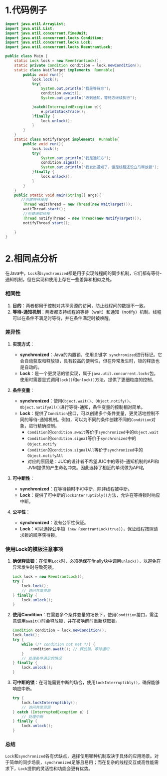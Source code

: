 # 1.代码例子

```java
import java.util.ArrayList;
import java.util.List;
import java.util.concurrent.TimeUnit;
import java.util.concurrent.locks.Condition;
import java.util.concurrent.locks.Lock;
import java.util.concurrent.locks.ReentrantLock;

public class Main {
    static Lock lock = new ReentrantLock();
    static private Condition condition = lock.newCondition();
    static class WaitTarget implements  Runnable{
        public void run(){
            lock.lock();
            try{
                System.out.println("我是等待方");
                condition.await();
                System.out.println("收到通知，等待方继续执行");

            }catch(InterruptedException e){
                e.printStackTrace();
            }finally {
                lock.unlock();
            }
        }
    }
    static class NotifyTarget implements  Runnable{
        public void run(){
            lock.lock();
            try{
                System.out.println("我是通知方");
                condition.signal();
                System.out.println("我发出通知了，但是线程还没立马释放锁");
            }finally {
                lock.unlock();
            }
        }
    }
    public static void main(String[] args){
       //创建等待线程
        Thread waitThread = new Thread(new WaitTarget());
        waitThread.start();
        //创建通知线程
        Thread notifyThread = new Thread(new NotifyTarget());
        notifyThread.start();
        
    }
}

```

# 2.相同点分析

在Java中，`Lock`和`synchronized`都是用于实现线程间的同步机制，它们都有等待-通知机制，但在实现和使用上存在一些差异和相似之处。

### 相同性

1. **目的**：两者都用于控制对共享资源的访问，防止线程间的数据不一致。
2. **等待-通知机制**：两者都支持线程的等待（wait）和通知（notify）机制。线程可以在条件不满足时等待，并在条件满足时被唤醒。

### 差异性

1. **实现方式**：
   - **synchronized**：Java的内置锁，使用关键字` synchronized`进行标记。它会自动获取和释放锁，具有较高的便利性，但在异常发生时，锁的释放也是自动的。
   - **Lock**：是一个更灵活的锁实现，属于`java.util.concurrent.locks`包。使用时需要显式调用`lock()`和`unlock()`方法，提供了更细粒度的控制。

2. **条件变量**：
   - **synchronized**：使用`Object.wait()`、`Object.notify()`、`Object.notifyAll()`进行等待-通知，条件变量的控制相对简单。
   - **Lock**：提供了`Condition`接口，可以创建多个条件变量，更灵活地控制不同的等待-通知机制。例如，可以为不同的条件创建不同的`Condition`对象，进行精确控制。
     - `Condition`的`condition.await`等价于`synchronized`中的`Object.wait`
     - `Condition`的`condition.signal`等价于`synchronized`中的`Object.notify`
     - `Condition`的`condition.signalAll`等价于`synchronized`中的`Object.notifyAll`
     - 对应的原因是：JUC的设计者不希望JUC中的等待-通知机制的API和JVM提供的产生命名冲突。因此选择了相近的单词做为API名
   
3. **可中断性**：
   - **synchronized**：在等待锁时不可中断，除非线程被中断。
   - **Lock**：提供了可中断的`lockInterruptibly()`方法，允许在等待锁时响应中断。

4. **公平性**：
   - **synchronized**：没有公平性保证。
   - **Lock**：可以选择公平锁（`new ReentrantLock(true)`），保证线程按照请求锁的顺序获得锁。

### 使用Lock的模板注意事项

1. **确保释放锁**：在使用`Lock`时，必须确保在finally块中调用`unlock()`，以避免在异常发生时导致死锁。
   ```java
   Lock lock = new ReentrantLock();
   try {
       lock.lock();
       // 访问共享资源
   } finally {
       lock.unlock();
   }
   ```

2. **使用Condition**：在需要多个条件变量的场景下，使用`Condition`接口，需注意调用`await()`时会释放锁，并在被唤醒时重新获取锁。
   ```java
   Condition condition = lock.newCondition();
   lock.lock();
   try {
       while (/* condition not met */) {
           condition.await(); // 释放锁，等待通知
       }
       // 处理条件满足的情况
   } finally {
       lock.unlock();
   }
   ```

3. **可中断的锁**：在可能需要中断的场合，使用`lockInterruptibly()`，确保能够响应中断。
   ```java
   try {
       lock.lockInterruptibly();
       // 访问共享资源
   } catch (InterruptedException e) {
       // 处理中断
   } finally {
       lock.unlock();
   }
   ```

### 总结

`Lock`和`synchronized`各有优缺点，选择使用哪种机制取决于具体的应用场景。对于简单的同步场景，`synchronized`足够且易用；而在复杂的线程交互或高性能需求下，`Lock`提供的灵活性和功能会更有优势。